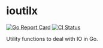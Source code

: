 # ioutilx

[![Go Report Card](https://goreportcard.com/badge/github.com/pasdam/go-io-utilx)](https://goreportcard.com/report/github.com/pasdam/go-io-utilx)
[![CI Status](https://github.com/pasdam/go-io-utilx/workflows/Continuous%20integration/badge.svg)](https://github.com/pasdam/go-io-utilx/actions)

Utility functions to deal with IO in Go.
